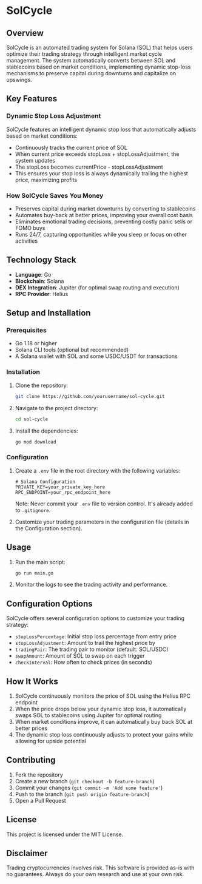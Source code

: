 # SolCycle

## Overview
SolCycle is an automated trading system for Solana (SOL) that helps users optimize their trading strategy through intelligent market cycle management. The system automatically converts between SOL and stablecoins based on market conditions, implementing dynamic stop-loss mechanisms to preserve capital during downturns and capitalize on upswings.

## Key Features

### Dynamic Stop Loss Adjustment
SolCycle features an intelligent dynamic stop loss that automatically adjusts based on market conditions:

- Continuously tracks the current price of SOL
- When current price exceeds stopLoss + stopLossAdjustment, the system updates
- The stopLoss becomes currentPrice - stopLossAdjustment
- This ensures your stop loss is always dynamically trailing the highest price, maximizing profits

### How SolCycle Saves You Money
- Preserves capital during market downturns by converting to stablecoins
- Automates buy-back at better prices, improving your overall cost basis
- Eliminates emotional trading decisions, preventing costly panic sells or FOMO buys
- Runs 24/7, capturing opportunities while you sleep or focus on other activities

## Technology Stack
- **Language**: Go
- **Blockchain**: Solana
- **DEX Integration**: Jupiter (for optimal swap routing and execution)
- **RPC Provider**: Helius

## Setup and Installation

### Prerequisites
- Go 1.18 or higher
- Solana CLI tools (optional but recommended)
- A Solana wallet with SOL and some USDC/USDT for transactions

### Installation
1. Clone the repository:
   ```sh
   git clone https://github.com/yourusername/sol-cycle.git
   ```
2. Navigate to the project directory:
   ```sh
   cd sol-cycle
   ```
3. Install the dependencies:
   ```sh
   go mod download
   ```

### Configuration
1. Create a `.env` file in the root directory with the following variables:
   ```
   # Solana Configuration
   PRIVATE_KEY=your_private_key_here
   RPC_ENDPOINT=your_rpc_endpoint_here
   ```

   Note: Never commit your `.env` file to version control. It's already added to `.gitignore`.

2. Customize your trading parameters in the configuration file (details in the Configuration section).

## Usage
1. Run the main script:
   ```sh
   go run main.go
   ```

2. Monitor the logs to see the trading activity and performance.

## Configuration Options
SolCycle offers several configuration options to customize your trading strategy:

- `stopLossPercentage`: Initial stop loss percentage from entry price
- `stopLossAdjustment`: Amount to trail the highest price by
- `tradingPair`: The trading pair to monitor (default: SOL/USDC)
- `swapAmount`: Amount of SOL to swap on each trigger
- `checkInterval`: How often to check prices (in seconds)

## How It Works
1. SolCycle continuously monitors the price of SOL using the Helius RPC endpoint
2. When the price drops below your dynamic stop loss, it automatically swaps SOL to stablecoins using Jupiter for optimal routing
3. When market conditions improve, it can automatically buy back SOL at better prices
4. The dynamic stop loss continuously adjusts to protect your gains while allowing for upside potential

## Contributing
1. Fork the repository
2. Create a new branch (`git checkout -b feature-branch`)
3. Commit your changes (`git commit -m 'Add some feature'`)
4. Push to the branch (`git push origin feature-branch`)
5. Open a Pull Request

## License
This project is licensed under the MIT License.

## Disclaimer
Trading cryptocurrencies involves risk. This software is provided as-is with no guarantees. Always do your own research and use at your own risk.
